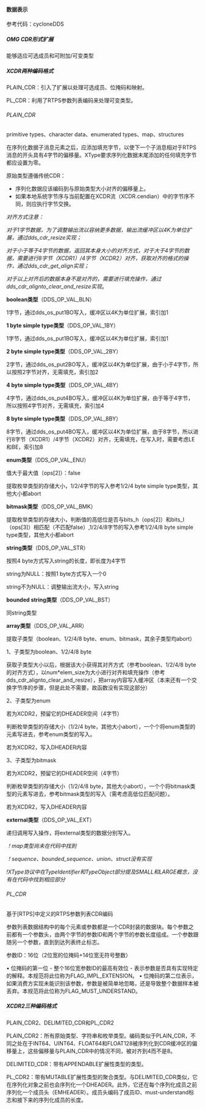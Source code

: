 #### 数据表示

参考代码：cycloneDDS

##### OMG CDR形式扩展

能够适应可选成员和可附加/可变类型

##### XCDR两种编码格式

PLAIN_CDR：引入了扩展以处理可选成员、位掩码和映射。

PL_CDR：利用了RTPS参数列表编码来处理可变类型。

###### PLAIN_CDR

primitive types、character data、enumerated types、map、structures

在序列化数据子消息元素之后，应添加填充字节，以使下一个子消息相对于RTPS消息的开头具有4字节的偏移量。XType要求序列化数据末尾添加的任何填充字节都应设置为零。

原始类型遵循传统CDR：

- 序列化数据应该编码到与原始类型大小对齐的偏移量上。
- 如果本地系统字节序与当前配置在XCDR流（XCDR.cendian）中的字节序不同，则应执行字节交换。

*对齐方式注意：*

*对于1字节数据，为了调整输出流以容纳更多数据，输出流缓冲区以4K为单位扩展，通过dds_cdr_resize实现；*

*对于小于等于4字节的数据，返回其本身大小的对齐方式，对于大于4字节的数据，需要进行8字节（XCDR1）/4字节（XCDR2）对齐，获取对齐的格式的操作，通过dds_cdr_get_align实现；*

*对于以上对齐后的数据本身不是对齐的，需要进行填充操作，通过dds_cdr_alignto_clear_and_resize实现*。

**boolean类型**（DDS_OP_VAL_BLN）

1字节，通过dds_os_put1BO写入，缓冲区以4K为单位扩展，索引加1

**1 byte simple type类型**（DDS_OP_VAL_1BY）

1字节，通过dds_os_put1BO写入，缓冲区以4K为单位扩展，索引加1

**2 byte simple type类型**（DDS_OP_VAL_2BY）

2字节，通过dds_os_put2BO写入，缓冲区以4K为单位扩展，由于小于4字节，所以按照2字节对齐，无需填充，索引加2

**4 byte simple type类型**（DDS_OP_VAL_4BY）

4字节，通过dds_os_put4BO写入，缓冲区以4K为单位扩展，由于等于4字节，所以按照4字节对齐，无需填充，索引加4

**8 byte simple type类型**（DDS_OP_VAL_8BY）

8字节，通过dds_os_put4BO写入，缓冲区以4K为单位扩展，由于8字节，所以进行8字节（XCDR1）/4字节（XCDR2）对齐，无需填充，在写入时，需要考虑LE和BE，索引加8

**enum类型**（DDS_OP_VAL_ENU）

值大于最大值（ops[2]）：false

提取枚举类型的存储大小，1/2/4字节的写入参考1/2/4 byte simple type类型，其他大小都abort

**bitmask类型**（DDS_OP_VAL_BMK）

提取枚举类型的存储大小，判断值的高低位是否与bits_h（ops[2]）和bits_l（ops[3]）相匹配（不匹配false）,1/2/4/8字节的写入参考1/2/4/8 byte simple type类型，其他大小都abort

**string类型**（DDS_OP_VAL_STR）

按照4 byte方式写入string的长度，即长度为4字节

string为NULL：按照1 byte方式写入一个0

string不为NULL：调整输出流大小，写入string

**bounded string类型**（DDS_OP_VAL_BST）

同string类型

**array类型**（DDS_OP_VAL_ARR）

提取子类型（boolean、1/2/4/8 byte、enum、bitmask，其余子类型均abort）

1、子类型为boolean、1/2/4/8 byte

获取子类型大小以后，根据该大小获得其对齐方式（参考boolean、1/2/4/8 byte的对齐方式），以num*elem_size为大小进行对齐和填充操作（参考dds_cdr_alignto_clear_and_resize），把array内容写入缓冲区（本来还有一个交换字节序的步骤，但是此处不需要，故函数没有实现这部分）

2、子类型为enum

若为XCDR2，预留它的DHEADER空间（4字节）

判断枚举类型的存储大小（1/2/4 byte，其他大小abort），一个个将enum类型的元素写进去，参考enum类型的写入。

若为XCDR2，写入DHEADER内容

3、子类型为bitmask

若为XCDR2，预留它的DHEADER空间（4字节）

判断枚举类型的存储大小（1/2/4/8 byte，其他大小abort），一个个将bitmask类型的元素写进去，参考bitmask类型的写入（需考虑高低位匹配问题）。

若为XCDR2，写入DHEADER内容

**external类型**（DDS_OP_VAL_EXT）

递归调用写入操作，将external类型的数据分别写入。

*！map类型尚未在代码中找到*

*！sequence、bounded_sequence、union、struct没有实现*

*!XType协议中在TypeIdentifier和TypeObject部分提及SMALL和LARGE概念，没有在代码中找到相应部分*

###### PL_CDR

基于[RTPS]中定义的RTPS参数列表CDR编码

参数列表数据结构中的每个元素或参数都是一个CDR封装的数据块。每个参数之前都有一个参数头，由两个字节的参数ID和两个字节的参数长度组成。一个参数跟随另一个参数，直到到达列表终止标志。

参数ID：16位（2位宽的位掩码+14位宽无符号整数）

• 位掩码的第一位 - 整个16位宽参数ID的最高有效位 - 表示参数是否具有实现特定的解释。本规范将此位称为FLAG_IMPL_EXTENSION。
• 位掩码的第二位表示，如果消费方实现未能识别该参数，参数是被简单地忽略，还是导致整个数据样本被丢弃。本规范将此位称为FLAG_MUST_UNDERSTAND。

##### XCDR2三种编码格式

PLAIN_CDR2、DELIMITED_CDR和PL_CDR2

PLAIN_CDR2：所有原始类型、字符串和枚举类型。编码类似于PLAIN_CDR，不同之处在于INT64、UINT64、FLOAT64和FLOAT128被序列化到CDR缓冲区的偏移量上，这些偏移量与PLAIN_CDR中的情况不同，被对齐到4而不是8。

DELIMITED_CDR：带有APPENDABLE扩展性类型的类型。

PL_CDR2：带有MUTABLE扩展性类型的聚合类型。与DELIMITED_CDR类似，它在序列化对象之前也会序列化一个DHEADER。此外，它还在每个序列化成员之前序列化一个成员头（EMHEADER）。成员头编码了成员ID、must-understand标志和接下来的序列化成员的长度。

